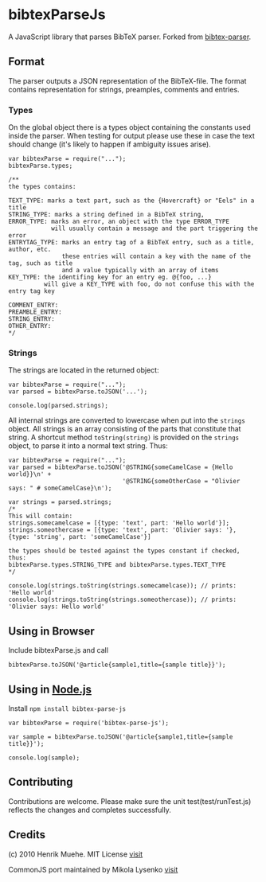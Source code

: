 bibtexParseJs
=============
A JavaScript library that parses BibTeX parser. Forked from 
[bibtex-parser](https://github.com/mikolalysenko/bibtex-parser).


## Format

The parser outputs a JSON representation of the BibTeX-file.  The
format contains representation for strings, preamples, comments and
entries.

### Types

On the global object there is a types object containing the constants
used inside the parser.  When testing for output please use these in
case the text should change (it's likely to happen if ambiguity issues
arise).

    var bibtexParse = require("...");
    bibtexParse.types;

    /**
    the types contains:
    
    TEXT_TYPE: marks a text part, such as the {Hovercraft} or "Eels" in a title
    STRING_TYPE: marks a string defined in a BibTeX string,
    ERROR_TYPE: marks an error, an object with the type ERROR_TYPE
                will usually contain a message and the part triggering the error
    ENTRYTAG_TYPE: marks an entry tag of a BibTeX entry, such as a title, author, etc.
                   these entries will contain a key with the name of the tag, such as title
                   and a value typically with an array of items
    KEY_TYPE: the identifing key for an entry eg. @{foo, ...}
              will give a KEY_TYPE with foo, do not confuse this with the entry tag key
    
    COMMENT_ENTRY: 
    PREAMBLE_ENTRY: 
    STRING_ENTRY: 
    OTHER_ENTRY: 
    */

### Strings

The strings are located in the returned object:

    var bibtexParse = require("...");
    var parsed = bibtexParse.toJSON('...');

    console.log(parsed.strings);

All internal strings are converted to lowercase when put into the
```strings``` object.  All strings is an array consisting of the parts
that constitute that string.  A shortcut method ```toString(string)```
is provided on the ```strings``` object, to parse it into a normal
text string.  Thus:

    var bibtexParse = require("...");
    var parsed = bibtexParse.toJSON('@STRING{someCamelCase = {Hello world}}\n' +
                                    '@STRING{someOtherCase = "Olivier says: " # someCamelCase}\n');

    var strings = parsed.strings;
    /*
    This will contain:
    strings.somecamelcase = [{type: 'text', part: 'Hello world'}];
    strings.someothercase = [{type: 'text', part: 'Olivier says: '}, {type: 'string', part: 'someCamelCase'}]

    the types should be tested against the types constant if checked, thus:
    bibtexParse.types.STRING_TYPE and bibtexParse.types.TEXT_TYPE
    */

    console.log(strings.toString(strings.somecamelcase)); // prints: 'Hello world'
    console.log(strings.toString(strings.someothercase)); // prints: 'Olivier says: Hello world'


## Using in Browser
Include bibtexParse.js and call 

```
bibtexParse.toJSON('@article{sample1,title={sample title}}');
```

## Using in [Node.js](http://nodejs.org/)
Install     ```npm install bibtex-parse-js```

```
var bibtexParse = require('bibtex-parse-js');

var sample = bibtexParse.toJSON('@article{sample1,title={sample title}}');

console.log(sample);
``` 

## Contributing
   Contributions are welcome. Please make sure the unit test(test/runTest.js) reflects the
   changes and completes successfully. 


## Credits
(c) 2010 Henrik Muehe.  MIT License 
[visit](https://code.google.com/p/bibtex-js/)

CommonJS port maintained by Mikola Lysenko 
[visit](https://github.com/mikolalysenko/bibtex-parser)
